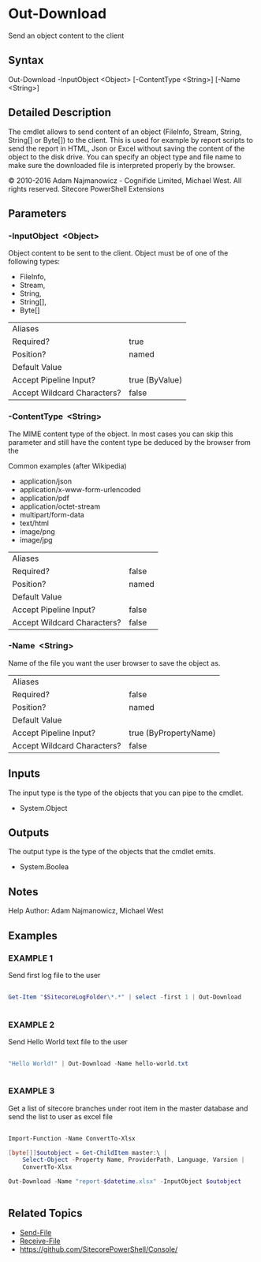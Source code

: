# Out-Download 
 
Send an object content to the client 
 
## Syntax 
 
Out-Download -InputObject &lt;Object&gt; [-ContentType &lt;String&gt;] [-Name &lt;String&gt;] 
 
 
## Detailed Description 
 
The cmdlet allows to send content of an object (FileInfo, Stream, String, String[] or Byte[]) to the client. This is used for example by report scripts to send the report in HTML, Json or Excel without saving the content of the object to the disk drive.
You can specify an object type and file name to make sure the downloaded file is interpreted properly by the browser. 
 
© 2010-2016 Adam Najmanowicz - Cognifide Limited, Michael West. All rights reserved. Sitecore PowerShell Extensions 
 
## Parameters 
 
### -InputObject&nbsp; &lt;Object&gt; 
 
Object content to be sent to the client. Object must be of one of the following types:
- FileInfo, 
- Stream, 
- String, 
- String[], 
- Byte[] 
 
<table>
    <thead></thead>
    <tbody>
        <tr>
            <td>Aliases</td>
            <td></td>
        </tr>
        <tr>
            <td>Required?</td>
            <td>true</td>
        </tr>
        <tr>
            <td>Position?</td>
            <td>named</td>
        </tr>
        <tr>
            <td>Default Value</td>
            <td></td>
        </tr>
        <tr>
            <td>Accept Pipeline Input?</td>
            <td>true (ByValue)</td>
        </tr>
        <tr>
            <td>Accept Wildcard Characters?</td>
            <td>false</td>
        </tr>
    </tbody>
</table> 
 
### -ContentType&nbsp; &lt;String&gt; 
 
The MIME content type of the object. In most cases you can skip this parameter and still have the content type be deduced by the browser from the 

Common examples (after Wikipedia)
- application/json
- application/x-www-form-urlencoded
- application/pdf
- application/octet-stream
- multipart/form-data
- text/html
- image/png
- image/jpg 
 
<table>
    <thead></thead>
    <tbody>
        <tr>
            <td>Aliases</td>
            <td></td>
        </tr>
        <tr>
            <td>Required?</td>
            <td>false</td>
        </tr>
        <tr>
            <td>Position?</td>
            <td>named</td>
        </tr>
        <tr>
            <td>Default Value</td>
            <td></td>
        </tr>
        <tr>
            <td>Accept Pipeline Input?</td>
            <td>false</td>
        </tr>
        <tr>
            <td>Accept Wildcard Characters?</td>
            <td>false</td>
        </tr>
    </tbody>
</table> 
 
### -Name&nbsp; &lt;String&gt; 
 
Name of the file you want the user browser to save the object as. 
 
<table>
    <thead></thead>
    <tbody>
        <tr>
            <td>Aliases</td>
            <td></td>
        </tr>
        <tr>
            <td>Required?</td>
            <td>false</td>
        </tr>
        <tr>
            <td>Position?</td>
            <td>named</td>
        </tr>
        <tr>
            <td>Default Value</td>
            <td></td>
        </tr>
        <tr>
            <td>Accept Pipeline Input?</td>
            <td>true (ByPropertyName)</td>
        </tr>
        <tr>
            <td>Accept Wildcard Characters?</td>
            <td>false</td>
        </tr>
    </tbody>
</table> 
 
## Inputs 
 
The input type is the type of the objects that you can pipe to the cmdlet. 
 
* System.Object 
 
## Outputs 
 
The output type is the type of the objects that the cmdlet emits. 
 
* System.Boolea 
 
## Notes 
 
Help Author: Adam Najmanowicz, Michael West 
 
## Examples 
 
### EXAMPLE 1 
 
Send first log file to the user 
 
```powershell   
 
Get-Item "$SitecoreLogFolder\*.*" | select -first 1 | Out-Download 
 
``` 
 
### EXAMPLE 2 
 
Send Hello World text file to the user 
 
```powershell   
 
"Hello World!" | Out-Download -Name hello-world.txt 
 
``` 
 
### EXAMPLE 3 
 
Get a list of sitecore branches under root item in the master database and send the list to user as excel file 
 
```powershell   
 
Import-Function -Name ConvertTo-Xlsx

[byte[]]$outobject = Get-ChildItem master:\ | 
    Select-Object -Property Name, ProviderPath, Language, Varsion | 
    ConvertTo-Xlsx 

Out-Download -Name "report-$datetime.xlsx" -InputObject $outobject 
 
``` 
 
## Related Topics 
 
* [Send-File](/appendix/commands/Send-File.md)* [Receive-File](/appendix/commands/Receive-File.md)* <a href='https://github.com/SitecorePowerShell/Console/' target='_blank'>https://github.com/SitecorePowerShell/Console/</a><br/>
